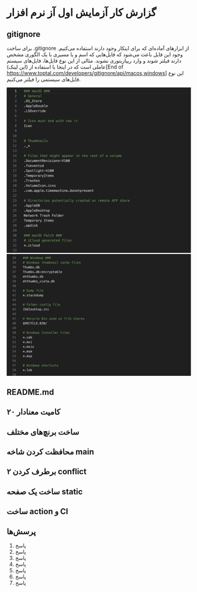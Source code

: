 # گزارش کار آزمایش اول آز نرم افزار

## gitignore
برای ساخت .gitignore از ابزارهای آماده‌ای که برای اینکار وجود دارند استفاده می‌کنیم. وجود این فایل باعث می‌شود که فایل‌هایی که اسم و یا مسیری با یک الگوری مشخص دارند فیلتر شوند و وارد ریپازیتوری نشوند. مثالی از این نوع فایل‌ها، فایل‌های سیستم عاملی است که در اینجا با استفاده از (این لینک)[End of https://www.toptal.com/developers/gitignore/api/macos,windows] این نوع فایل‌های سیستمی را فیلتر می‌کنیم.

![gitignore first pic](pics/gitignore1.jpg)
![gitignore second pic](pics/gitignore2.jpg)

## README.md

## ۲۰ کامیت معنادار

## ساخت برنچ‌های مختلف

## محافظت کردن شاخه main

## برطرف کردن ۲ conflict

## ساخت یک صفحه static

## ساخت action و CI

## پرسش‌ها
1. پاسخ
2. پاسخ
3. پاسخ
4. پاسخ
5. پاسخ
6. پاسخ
7. پاسخ